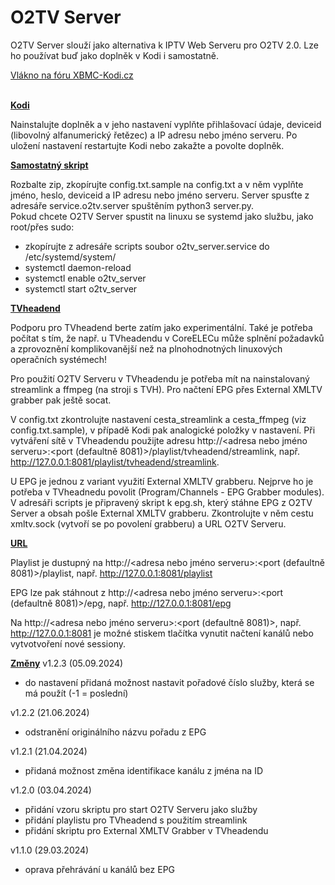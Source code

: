 <h1>O2TV Server</h1>

O2TV Server slouží jako alternativa k IPTV Web Serveru pro O2TV 2.0. Lze ho používat buď jako doplněk v Kodi i samostatně.

<a href="https://www.xbmc-kodi.cz/prispevek-o2tv-server">Vlákno na fóru XBMC-Kodi.cz</a><br><br>

<b><u>Kodi</u></b>

Nainstalujte doplněk a v jeho nastavení vyplňte přihlašovací údaje, deviceid (libovolný alfanumerický řetězec) a IP adresu nebo jméno serveru. Po uložení nastavení restartujte Kodi nebo zakažte a povolte doplněk.

<b><u>Samostatný skript</u></b>

Rozbalte zip, zkopírujte config.txt.sample na config.txt a v něm vyplňte jméno, heslo, deviceid a IP adresu nebo jméno serveru. Server spusťte z adresáře service.o2tv.server spuštěním python3 server.py.<br>
Pokud chcete O2TV Server spustit na linuxu se systemd jako službu, jako root/přes sudo:
- zkopírujte z adresáře scripts soubor o2tv_server.service do /etc/systemd/system/
- systemctl daemon-reload
- systemctl enable o2tv_server
- systemctl start o2tv_server


<b><u>TVheadend</u></b>

Podporu pro TVheadend berte zatím jako experimentální. Také je potřeba počítat s tím, že např. u TVheadendu v CoreELECu může splnění požadavků a zprovoznění komplikovanější než na plnohodnotných linuxových operačních systémech!

Pro použití O2TV Serveru v TVheadendu je potřeba mít na nainstalovaný streamlink a ffmpeg (na stroji s TVH). Pro načtení EPG přes External XMLTV grabber pak ještě socat.

V config.txt zkontrolujte nastavení cesta_streamlink a cesta_ffmpeg (viz config.txt.sample), v případě Kodi pak analogické položky v nastavení. Při vytváření sítě v TVheadendu použijte adresu http://<adresa nebo jméno serveru>:<port (defaultně 8081)>/playlist/tvheadend/streamlink, např. http://127.0.0.1:8081/playlist/tvheadend/streamlink.

U EPG je jednou z variant využití External XMLTV grabberu. Nejprve ho je potřeba v TVheadnedu povolit (Program/Channels - EPG Grabber modules). V adresáři scripts je připravený skript k epg.sh, který stáhne EPG z O2TV Server a obsah pošle External XMLTV grabberu. Zkontrolujte v něm cestu xmltv.sock (vytvoří se po povolení grabberu) a URL O2TV Serveru.

<b><u>URL</u></b>

Playlist je dustupný na http://<adresa nebo jméno serveru>:<port (defaultně 8081)>/playlist, např. http://127.0.0.1:8081/playlist

EPG lze pak stáhnout z http://<adresa nebo jméno serveru>:<port (defaultně 8081)>/epg, např. http://127.0.0.1:8081/epg

Na http://<adresa nebo jméno serveru>:<port (defaultně 8081)>, např. http://127.0.0.1:8081 je možné stiskem tlačítka vynutit načtení kanálů nebo vytvotvoření nové sessiony.

<b><u>Změny</u></b>
v1.2.3 (05.09.2024)
- do nastavení přidaná možnost nastavit pořadové číslo služby, která se má použít (-1 = poslední)

v1.2.2 (21.06.2024)
- odstranění originálního názvu pořadu z EPG

v1.2.1 (21.04.2024)
- přidaná možnost změna identifikace kanálu z jména na ID

v1.2.0 (03.04.2024)
- přidání vzoru skriptu pro start O2TV Serveru jako služby
- přidání playlistu pro TVheadend s použitím streamlink
- přidání skriptu pro External XMLTV Grabber v TVheadendu

v1.1.0 (29.03.2024)
- oprava přehrávání u kanálů bez EPG
